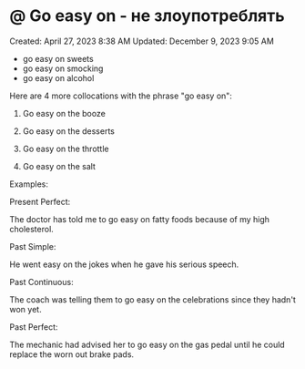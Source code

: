 # @ Go easy on - не злоупотреблять

Created: April 27, 2023 8:38 AM
Updated: December 9, 2023 9:05 AM

- go easy on sweets
- go easy on smocking
- go easy on alcohol

Here are 4 more collocations with the phrase "go easy on":

1. Go easy on the booze

2. Go easy on the desserts

3. Go easy on the throttle

4. Go easy on the salt

Examples:

Present Perfect:

The doctor has told me to go easy on fatty foods because of my high cholesterol.

Past Simple:

He went easy on the jokes when he gave his serious speech.

Past Continuous:

The coach was telling them to go easy on the celebrations since they hadn't won yet.

Past Perfect:

The mechanic had advised her to go easy on the gas pedal until he could replace the worn out brake pads.